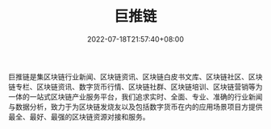 ﻿---
weight: 
title: "巨推链"
description: "专注于区块链资讯、区块链技术、区块链应用、区块链培训以及比特币等基于区块链技术等数字货币"
date: 2022-07-18T21:57:40+08:00
lastmod: 2022-07-18T16:45:40+08:00
draft: false
authors: ["浮尘"]
featuredImage: "jutuilian.png"
link: "https://www.jutui.org/"
tags: ["元宇宙资讯","巨推链"]
categories: ["navigation"]
navigation: ["元宇宙资讯"]
lightgallery: true
toc: true
pinned: false
recommend: false
recommend1: false
---
巨推链是集区块链行业新闻、区块链资讯、区块链白皮书文库、区块链社区、区块链专栏、区块链资讯、数字货币行情、区块链社群、区块链培训、区块链营销等为一体的一站式区块链产业服务平台，我们追求实时、全面、专业、准确的行业新闻与数据分析，致力于为区块链发烧友以及包括数字货币在内的应用场景项目方提供最全、最好、最强的区块链资源对接和服务。
